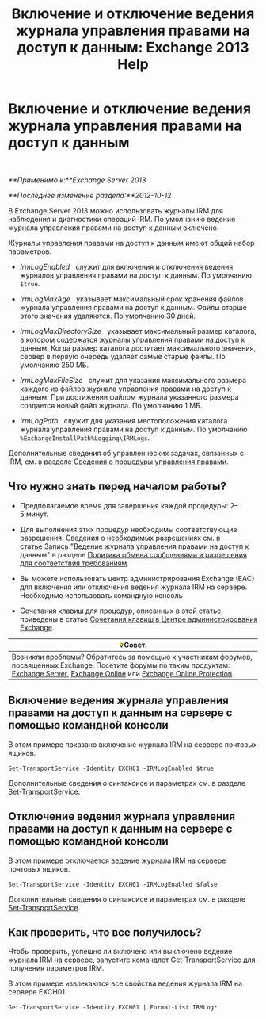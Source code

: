 ﻿---
title: 'Включение и отключение ведения журнала управления правами на доступ к данным: Exchange 2013 Help'
TOCTitle: Включение и отключение ведения журнала управления правами на доступ к данным
ms:assetid: 6933bc65-4d98-4878-9167-0e9eaac68b6b
ms:mtpsurl: https://technet.microsoft.com/ru-ru/library/Ff686962(v=EXCHG.150)
ms:contentKeyID: 50488178
ms.date: 05/22/2018
mtps_version: v=EXCHG.150
ms.translationtype: MT
---

# Включение и отключение ведения журнала управления правами на доступ к данным

 

_**Применимо к:**Exchange Server 2013_

_**Последнее изменение раздела:**2012-10-12_

В Exchange Server 2013 можно использовать журналы IRM для наблюдения и диагностики операций IRM. По умолчанию ведение журнала управления правами на доступ к данным включено.

Журналы управления правами на доступ к данным имеют общий набор параметров.

  - *IrmLogEnabled*   служит для включения и отключения ведения журналов управления правами на доступ к данным. По умолчанию `$true`.

  - *IrmLogMaxAge*   указывает максимальный срок хранения файлов журнала управления правами на доступ к данным. Файлы старше этого значения удаляются. По умолчанию 30 дней.

  - *IrmLogMaxDirectorySize*   указывает максимальный размер каталога, в котором содержатся журналы управления правами на доступ к данным. Когда размер каталога достигает максимального значения, сервер в первую очередь удаляет самые старые файлы. По умолчанию 250 МБ.

  - *IrmLogMaxFileSize*   служит для указания максимального размера каждого из файлов журнала управления правами на доступ к данным. При достижении файлом журнала указанного размера создается новый файл журнала. По умолчанию 1 МБ.

  - *IrmLogPath*   служит для указания местоположения каталога журнала управления правами на доступ к данным. По умолчанию `%ExchangeInstallPath%Logging\IRMLogs`.

Дополнительные сведения об управленческих задачах, связанных с IRM, см. в разделе [Сведения о процедуры управления правами](information-rights-management-procedures-exchange-2013-help.md).

## Что нужно знать перед началом работы?

  - Предполагаемое время для завершения каждой процедуры: 2–5 минут.

  - Для выполнения этих процедур необходимы соответствующие разрешения. Сведения о необходимых разрешениях см. в статье Запись "Ведение журнала управления правами на доступ к данным" в разделе [Политика обмена сообщениями и разрешения для соответствия требованиям](messaging-policy-and-compliance-permissions-exchange-2013-help.md).

  - Вы можете использовать центр администрирования Exchange (EAC) для включения или отключения ведения журнала IRM на сервере. Необходимо использовать командную консоль

  - Сочетания клавиш для процедур, описанных в этой статье, приведены в статье [Сочетания клавиш в Центре администрирования Exchange](keyboard-shortcuts-in-the-exchange-admin-center-exchange-online-protection-help.md).

<table>
<thead>
<tr class="header">
<th><img src="images/Bb124558.tip(EXCHG.150).gif" title="Совет" alt="Совет" />Совет.</th>
</tr>
</thead>
<tbody>
<tr class="odd">
<td>Возникли проблемы? Обратитесь за помощью к участникам форумов, посвященных Exchange. Посетите форумы по таким продуктам: <a href="https://go.microsoft.com/fwlink/p/?linkid=60612">Exchange Server</a>, <a href="https://go.microsoft.com/fwlink/p/?linkid=267542">Exchange Online</a> или <a href="https://go.microsoft.com/fwlink/p/?linkid=285351">Exchange Online Protection</a>.</td>
</tr>
</tbody>
</table>


## Включение ведения журнала управления правами на доступ к данным на сервере с помощью командной консоли

В этом примере показано включение журнала IRM на сервере почтовых ящиков.

    Set-TransportService -Identity EXCH01 -IRMLogEnabled $true

Дополнительные сведения о синтаксисе и параметрах см. в разделе [Set-TransportService](https://technet.microsoft.com/ru-ru/library/jj215682\(v=exchg.150\)).

## Отключение ведения журнала управления правами на доступ к данным на сервере с помощью командной консоли

В этом примере отключается ведение журнала IRM на сервере почтовых ящиков.

    Set-TransportService -Identity EXCH01 -IRMLogEnabled $false

Дополнительные сведения о синтаксисе и параметрах см. в разделе [Set-TransportService](https://technet.microsoft.com/ru-ru/library/jj215682\(v=exchg.150\)).

## Как проверить, что все получилось?

Чтобы проверить, успешно ли включено или выключено ведение журнала IRM на сервере, запустите командлет [Get-TransportService](https://technet.microsoft.com/ru-ru/library/jj215746\(v=exchg.150\)) для получения параметров IRM.

В этом примере извлекаются все свойства ведения журнала IRM на сервере EXCH01.

    Get-TransportService -Identity EXCH01 | Format-List IRMLog*


